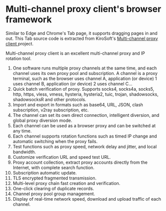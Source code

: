 # Multi-channel proxy client's browser framework
Similar to Edge and Chrome's Tab page, it supports dragging pages in and out. This Tab  source code is extracted from KiroSoft's <a href="https://www.tradesir.com/help/en/index.htm"> Multi-channel proxy client </a>  project.

Multi-channel proxy client is an excellent multi-channel proxy and IP rotation tool.
1. One software runs multiple proxy channels at the same time, and each channel uses its own proxy pool and subscription. A channel is a proxy terminal, such as the browser uses channel A, application (or device) 1 uses channel B, application (or device) 2 uses channel C...
2. Quick batch verification of proxy. Supports socks4, socks4a, socks5, http, https, vless, vmess, hysteria, hysteria2, tuic, trojan, shadowsocks, shadowsocksR and other protocols.
3. Import and export in formats such as base64, URL, JSON, clash subscription, v2ray subscription, etc.
4. The channel can set its own direct connection, intelligent diversion, and global proxy diversion mode.
5. Each channel can be used as a browser proxy and can be switched at any time.
6. Each channel supports rotation functions such as timed IP change and automatic switching when the proxy fails.
7. Test functions such as proxy speed, network delay and jitter, and local bandwidth.
8. Customize verification URL and speed test URL.
9. Proxy account collection, extract proxy accounts directly from the Internet, with complete search function.
10. Subscription automatic update.
11. TLS encrypted fragmented transmission.
12. Multi-level proxy chain fast creation and verification.
13. One-click clearing of duplicate records.
14. Channel proxy pool group management.
15. Display of real-time network speed, download and upload traffic of each channel.
